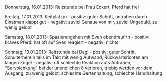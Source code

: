 Donnerstag, 16.01.2013: Reitstunde bei Frau Eckert, Pferd hat frei 

Freitag,    17.01.2013: Reitplatz\n
                        - positiv: guter Schritt, antraben durch Einatmen klappt gut
                        - negativ: zuviel Gehaue von mir, zuviel Ungeduld, zu wenig gelobt
                        
Samstag,    18.01.2013: Spazierengehen mit Sven obendrauf \n
                        - positiv: braves Pferd! hat oft auf Sven reagiert
                        - negativ: nichts
                        
Sonntag,    19.01.2013: Reitstunde bei Dagi 
                        - positiv: guter Schritt, Schulterherein teils im Takt mit wenig Aufwand, Rückwärtsrichten am langen Zügel
                        - negativ: oft schlechte Reaktion aufs Antraben, "Servolenkung" bei der unendlichen 8 verloren, triebig werden vor dem Ausgang, zu wenig gelobt, schlechte Gertenhaltung, schlechte Handhaltung
                        
